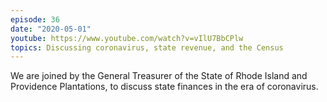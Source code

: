 ```yaml
---
episode: 36
date: "2020-05-01"
youtube: https://www.youtube.com/watch?v=vIlU7BbCPlw
topics: Discussing coronavirus, state revenue, and the Census
---
```

We are joined by the General Treasurer of the State of Rhode Island and Providence Plantations, to discuss state finances in the era of coronavirus.
